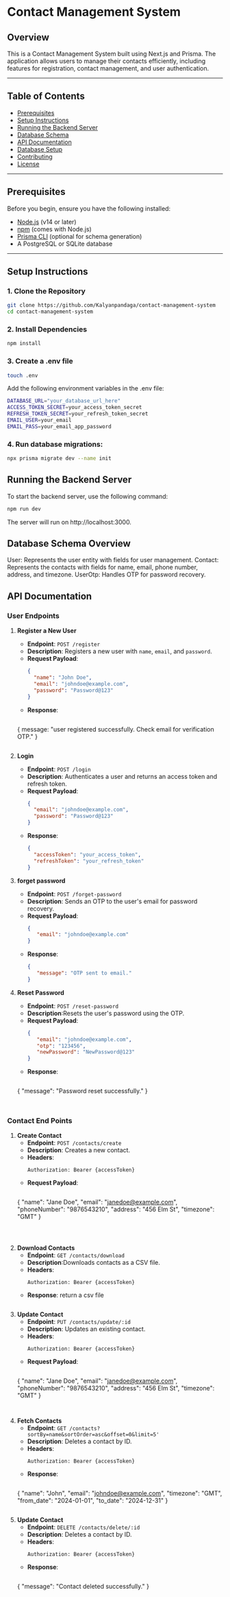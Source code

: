 # Contact Management System

## Overview

This is a Contact Management System built using Next.js and Prisma. The application allows users to manage their contacts efficiently, including features for registration, contact management, and user authentication.

---

## Table of Contents

- [Prerequisites](#prerequisites)
- [Setup Instructions](#setup-instructions)
- [Running the Backend Server](#running-the-backend-server)
- [Database Schema](#database-schema)
- [API Documentation](#api-documentation)
- [Database Setup](#database-setup)
- [Contributing](#contributing)
- [License](#license)

---

## Prerequisites

Before you begin, ensure you have the following installed:

- [Node.js](https://nodejs.org/en/) (v14 or later)
- [npm](https://www.npmjs.com/) (comes with Node.js)
- [Prisma CLI](https://www.prisma.io/docs/getting-started/setup-prisma/install-prisma) (optional for schema generation)
- A PostgreSQL or SQLite database

---

## Setup Instructions

### 1. Clone the Repository

```bash
git clone https://github.com/Kalyanpandaga/contact-management-system
cd contact-management-system
```

### 2. Install Dependencies
```bash
npm install
```

### 3. Create a .env file
```bash
touch .env
```
 Add the following environment variables in the .env file:

```bash
DATABASE_URL="your_database_url_here"
ACCESS_TOKEN_SECRET=your_access_token_secret
REFRESH_TOKEN_SECRET=your_refresh_token_secret
EMAIL_USER=your_email
EMAIL_PASS=your_email_app_password
```

### 4. Run database migrations:

```bash
npx prisma migrate dev --name init
```

## Running the Backend Server
To start the backend server, use the following command:
```bash
npm run dev
```

The server will run on http://localhost:3000.


## Database Schema  Overview
User: Represents the user entity with fields for user management.
Contact: Represents the contacts with fields for name, email, phone number, address, and timezone.
UserOtp: Handles OTP for password recovery.


## API Documentation

### User Endpoints

1. **Register a New User**
   - **Endpoint**: `POST /register`
   - **Description**: Registers a new user with  `name`, `email`, and `password`.
   - **Request Payload**:
     ```json
     {
       "name": "John Doe",
       "email": "johndoe@example.com",
       "password": "Password@123"
     }
     ```
   - **Response**:
      ```json
    {
        message: "user registered successfully. Check email for verification OTP."
    }
     ```

2. **Login**
   - **Endpoint**: `POST /login`
   - **Description**: Authenticates a user and returns an access token and refresh token.
   - **Request Payload**:
     ```json
     {
       "email": "johndoe@example.com",
       "password": "Password@123"
     }
     ```
   - **Response**:
     ```json
     {
       "accessToken": "your_access_token",
       "refreshToken": "your_refresh_token"
     }
     ```

3. **forget password**
   - **Endpoint**: `POST /forget-password`
   - **Description**: Sends an OTP to the user's email for password recovery.
   - **Request Payload**:
     ```json
     {
        "email": "johndoe@example.com"
     }
     ```
   - **Response**:
     ```json
     {
        "message": "OTP sent to email."
     }   
     ```


4. **Reset Password**
   - **Endpoint**: `POST /reset-password`
   - **Description**:Resets the user's password using the OTP.
   - **Request Payload**:
     ```json
     {
        "email": "johndoe@example.com",
        "otp": "123456",
        "newPassword": "NewPassword@123"
     }
     ```
   - **Response**:
     ```json
    {
        "message": "Password reset successfully."
    }
     ```
  

### Contact End Points 

1. **Create Contact**
   - **Endpoint**: `POST /contacts/create`
   - **Description**: Creates a new contact.
   - **Headers**: 
     ```plaintext
     Authorization: Bearer {accessToken}
     ```
   - **Request Payload**:
     ```json
    {
    "name": "Jane Doe",
    "email": "janedoe@example.com",
    "phoneNumber": "9876543210",
    "address": "456 Elm St",
    "timezone": "GMT"
    }
    ```
     


2. **Download Contacts**
   - **Endpoint**: `GET /contacts/download`
   - **Description**:Downloads contacts as a CSV file.
   - **Headers**:
     ```plaintext
     Authorization: Bearer {accessToken}
     ```
   - **Response**:
    return a csv file
     ```

3. **Update Contact**
   - **Endpoint**: `PUT /contacts/update/:id`
   - **Description**: Updates an existing contact.
   - **Headers**: 
     ```plaintext
     Authorization: Bearer {accessToken}
     ```
   - **Request Payload**:
     ```json
    {
    "name": "Jane Doe",
    "email": "janedoe@example.com",
    "phoneNumber": "9876543210",
    "address": "456 Elm St",
    "timezone": "GMT"
    }
    ```


4. **Fetch Contacts**
   - **Endpoint**: `GET /contacts?sortBy=name&sortOrder=asc&offset=0&limit=5'`
   - **Description**: Deletes a contact by ID.
   - **Headers**: 
     ```plaintext
     Authorization: Bearer {accessToken}
     ```
   - **Response**:
     ```json
    {
        "name": "John",
        "email": "johndoe@example.com",
        "timezone": "GMT",
        "from_date": "2024-01-01",
        "to_date": "2024-12-31"
    }
    ```

5. **Update Contact**
   - **Endpoint**: `DELETE /contacts/delete/:id`
   - **Description**: Deletes a contact by ID.
   - **Headers**: 
     ```plaintext
     Authorization: Bearer {accessToken}
     ```
   - **Response**:
     ```json
    {
     "message": "Contact deleted successfully."
    }
    ```




